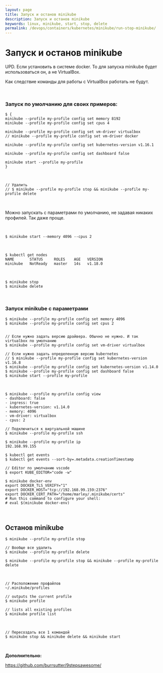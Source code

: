 ```yaml
---
layout: page
title: Запуск и останов minikube
description: Запуск и останов minikube
keywords: linux, minikube, start, stop, delete
permalink: /devops/containers/kubernetes/minikube/run-stop-minikube/
---
```


# Запуск и останов minikube

UPD. Если установить в системе docker. То для запуска minikube будет использоваться он, а не VirtualBox. 

Как следствие команды для работы с VirtualBox работать не будут.


<br/>

### Запуск по умолчанию для своих примеров:

```
$ {
minikube --profile my-profile config set memory 8192
minikube --profile my-profile config set cpus 4

minikube --profile my-profile config set vm-driver virtualbox
// minikube --profile my-profile config set vm-driver docker

minikube --profile my-profile config set kubernetes-version v1.16.1

minikube --profile my-profile config set dashboard false

minikube start --profile my-profile
}
```

<br/>

    // Удалить
    // $ minikube --profile my-profile stop && minikube --profile my-profile delete


<br/>


Можно запускать с параметрами по умолчанию, не задавая никаких профилей.
Так даже проще.

<br/>

    $ minikube start --memory 4096 --cpus 2

<br/>

    $ kubectl get nodes
    NAME       STATUS     ROLES    AGE   VERSION
    minikube   NotReady   master   14s   v1.18.0


<br/>

    $ minikube stop 
    $ minikube delete


<br/>

### Запуск minikube с параметрами

```
$ minikube --profile my-profile config set memory 4096
$ minikube --profile my-profile config set cpus 2


// Если нужно задать версию драйвера. Обычно не нужно. И так virtualbox по умолчанию
$ minikube --profile my-profile config set vm-driver virtualbox

// Если нужно задать определенную версию kubernetes
// $ minikube --profile my-profile config set kubernetes-version v1.16.8
$ minikube --profile my-profile config set kubernetes-version v1.14.0
$ minikube --profile my-profile config set dashboard false
$ minikube start --profile my-profile

```

<br/>

```
$ minikube --profile my-profile config view
- dashboard: false
- ingress: true
- kubernetes-version: v1.14.0
- memory: 4096
- vm-driver: virtualbox
- cpus: 2

```

```
// Подключиться к виртуальной машине
$ minikube --profile my-profile ssh
```

```
$ minikube --profile my-profile ip
192.168.99.155
```

```
$ kubectl get events
$ kubectl get events --sort-by=.metadata.creationTimestamp
```

```
// Editor по умолчанию vscode
$ export KUBE_EDITOR="code -w"
```

```
$ minikube docker-env
export DOCKER_TLS_VERIFY="1"
export DOCKER_HOST="tcp://192.168.99.159:2376"
export DOCKER_CERT_PATH="/home/marley/.minikube/certs"
# Run this command to configure your shell:
# eval $(minikube docker-env)
```

<br/>

## Останов minikube

    $ minikube --profile my-profile stop

    // Вообще все удалить
    $ minikube --profile my-profile delete

    $ minikube --profile my-profile stop && minikube --profile my-profile delete

<br/>

```
// Расположение профайлов
~/.minikube/profiles

// outputs the current profile
$ minikube profile

// lists all existing profiles
$ minikube profile list

```

<!--

    $ minikube profile default

```


minikube describe <profile>: outputs the JSON config of <profile>

minikube create <profile>: creates a new profile named, <profile>, and the associated cluster. It preserves all the flags supported by theminikube start command.

minikube delete <profile>: delete <profile>, the associated cluster, k8s context, and the ~/.minikube/profiles/<profile> subfolder.


```

-->

<br/>

    // Пересоздать все 1 командой
    $ minikube stop && minikube delete && minikube start

<br/>

**Дополнительно:**

https://github.com/burrsutter/9stepsawesome/
